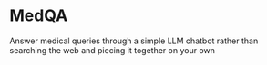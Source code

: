 # MedQA
Answer medical queries through a simple LLM chatbot rather than searching the web and piecing it together on your own
